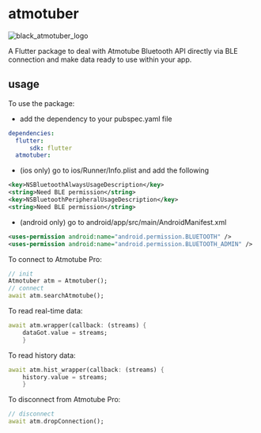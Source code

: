 # atmotuber

![black_atmotuber_logo](https://user-images.githubusercontent.com/99322237/181071737-4d2421c1-7c7d-41b2-ab4f-aea1959fb6d9.png)


A Flutter package to deal with Atmotube Bluetooth API directly via BLE connection and make data ready to use within your app. 

## usage 
To use the package:
- add the dependency to your pubspec.yaml file

```yaml
dependencies:
  flutter:
      sdk: flutter
  atmotuber:
```
- (ios only) go to ios/Runner/Info.plist and add the following

 ```xml
<key>NSBluetoothAlwaysUsageDescription</key>
<string>Need BLE permission</string>
<key>NSBluetoothPeripheralUsageDescription</key>
<string>Need BLE permission</string>
```
- (android only) go to android/app/src/main/AndroidManifest.xml

 ```xml
<uses-permission android:name="android.permission.BLUETOOTH" />
<uses-permission android:name="android.permission.BLUETOOTH_ADMIN" />
```

To connect to Atmotube Pro: 

```dart
// init
Atmotuber atm = Atmotuber();
// connect
await atm.searchAtmotube();
```
To read real-time data: 

```dart
await atm.wrapper(callback: (streams) {
    dataGot.value = streams;
    }
```
To read history data: 

```dart
await atm.hist_wrapper(callback: (streams) {
    history.value = streams;
    }
```
To disconnect from Atmotube Pro: 

```dart
// disconnect
await atm.dropConnection(); 
```
